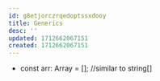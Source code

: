 ```yaml
---
id: g8etjorczrqedoptssxdooy
title: Generics
desc: ''
updated: 1712662067151
created: 1712662067151
---
```

- const arr: Array<string> = []; //similar to string[]
